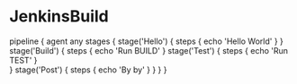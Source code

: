 # JenkinsBuild
pipeline {
    agent any
    stages {
        stage('Hello') {
            steps {
                echo 'Hello World'
            }
        }    
        stage('Build') {
            steps {
                echo 'Run BUILD'
            }
        stage('Test') {
            steps {
                echo 'Run TEST'
            }    
        }
        stage('Post') {
            steps {
                echo 'By by'
            }
        }
    }
}
